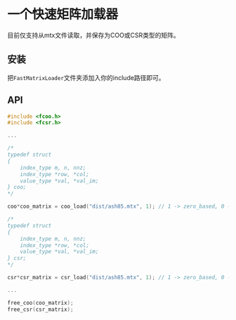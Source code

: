 # 一个快速矩阵加载器

目前仅支持从mtx文件读取，并保存为COO或CSR类型的矩阵。

## 安装

把`FastMatrixLoader`文件夹添加入你的include路径即可。

## API

```cpp
#include <fcoo.h>
#include <fcsr.h>

...

/*
typedef struct
{
    index_type m, n, nnz;
    index_type *row, *col;
    value_type *val, *val_im;
} coo; 
*/

coo*coo_matrix = coo_load("dist/ash85.mtx", 1); // 1 -> zero_based, 0 -> one_based

/*
typedef struct
{
    index_type m, n, nnz;
    index_type *row, *col;
    value_type *val, *val_im;
} csr;
*/

csr*csr_matrix = csr_load("dist/ash85.mtx", 1); // 1 -> zero_based, 0 -> one_based

...

free_coo(coo_matrix);
free_csr(csr_matrix);
```
